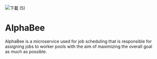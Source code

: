 ![下載 (5)](https://user-images.githubusercontent.com/100518681/223109483-254467f3-e6a7-4177-b6be-774472058ed2.jpg)
# AlphaBee

AlphaBee is a microservice used for job scheduling that is responsible for assigning jobs to worker pools with the aim of maximizing the overall goal as much as possible.

